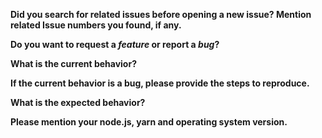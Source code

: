 <!-- *Before creating an issue please make sure you are using the latest version of yarn.* -->

**Did you search for related issues before opening a new issue? Mention related Issue numbers you found, if any.**

**Do you want to request a *feature* or report a *bug*?**
<!-- Is the feature a substantial feature request? Please use https://github.com/yarnpkg/rfcs -->

**What is the current behavior?**

**If the current behavior is a bug, please provide the steps to reproduce.**

**What is the expected behavior?**

**Please mention your node.js, yarn and operating system version.**
